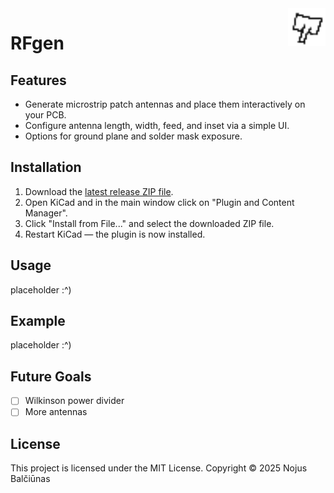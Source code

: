 <img align="right" width="60px" src="assets/icon.png">

# RFgen

## Features

- Generate microstrip patch antennas and place them interactively on your PCB.
- Configure antenna length, width, feed, and inset via a simple UI.
- Options for ground plane and solder mask exposure.

## Installation

1) Download the [latest release ZIP file](https://github.com/NBalciunas/kicad-rfgen/releases).
2) Open KiCad and in the main window click on "Plugin and Content Manager".
3) Click "Install from File..." and select the downloaded ZIP file.  
4) Restart KiCad — the plugin is now installed.

## Usage

placeholder :^)

## Example

placeholder :^)

## Future Goals

- [ ] Wilkinson power divider
- [ ] More antennas

## License

This project is licensed under the MIT License.
Copyright © 2025 Nojus Balčiūnas